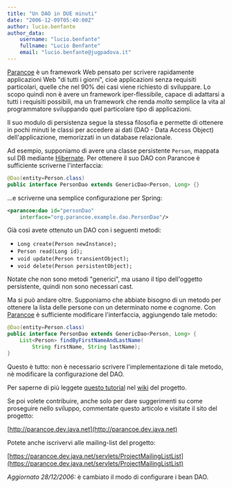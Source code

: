 ```yaml
---
title: "Un DAO in DUE minuti"
date: "2006-12-09T05:40:00Z"
author: lucio.benfante
author_data:
    username: "lucio.benfante"
    fullname: "Lucio Benfante"
    email: "lucio.benfante@jugpadova.it"
---
```

[Parancoe](https://parancoe.dev.java.net) è un framework Web pensato per scrivere rapidamente applicazioni Web "di tutti i giorni", cioè applicazioni senza requisiti particolari, quelle che nel 90% dei casi viene richiesto di sviluppare. Lo scopo quindi non è avere un framework iper-flessibile, capace di adattarsi a tutti i requisiti possibili, ma un framework che renda _molto_ semplice la vita al programmatore sviluppando quel particolare tipo di applicazioni.

Il suo modulo di persistenza segue la stessa filosofia e permette di ottenere in pochi minuti le classi per accedere ai dati (DAO - Data Access Object) dell'applicazione, memorizzati in un database relazionale.

Ad esempio, supponiamo di avere una classe persistente <code>Person</code>, mappata sul DB mediante [Hibernate](http://www.hibernate.org). Per ottenere il suo DAO con Parancoe è sufficiente scriverne l'interfaccia:

```java
@Dao(entity=Person.class)
public interface PersonDao extends GenericDao<Person, Long> {}
```

...e scriverne una semplice configurazione per Spring:

```xml
<parancoe:dao id="personDao"
    interface="org.parancoe.example.dao.PersonDao"/>
```

Già così avete ottenuto un DAO con i seguenti metodi:

* <code>Long create(Person newInstance);</code>
* <code>Person read(Long id);</code>
* <code>void update(Person transientObject);</code>
* <code>void delete(Person persistentObject);</code>

Notate che non sono metodi "generici", ma usano il tipo dell'oggetto persistente, quindi non sono necessari cast.

Ma si può andare oltre. Supponiamo che abbiate bisogno di un metodo per ottenere la lista delle persone con un determinato nome e cognome. Con [Parancoe](https://parancode.dev.java.net) è sufficiente modificare l'interfaccia, aggiungendo tale metodo:

```java
@Dao(entity=Person.class)
public interface PersonDao extends GenericDao<Person, Long> {
    List<Person> findByFirstNameAndLastName(
        String firstName, String lastName);
}
```

Questo è tutto: non è necessario scrivere l'implementazione di tale metodo, nè modificare la configurazione del DAO.

Per saperne di più leggete [questo tutorial](http://wiki.java.net/bin/view/Projects/ParancoePersistenceTutorial) nel [wiki](http://wiki.java.net/bin/view/Projects/Parancoe) del progetto.

Se poi volete contribuire, anche solo per dare suggerimenti su come proseguire nello sviluppo, commentate questo articolo e visitate il sito del progetto:

[http://parancoe.dev.java.net](http://parancoe.dev.java.net)

Potete anche iscrivervi alle mailing-list del progetto:

[https://parancoe.dev.java.net/servlets/ProjectMailingListList](https://parancoe.dev.java.net/servlets/ProjectMailingListList)

*Aggiornato 28/12/2006:* è cambiato il modo di configurare i bean DAO.


